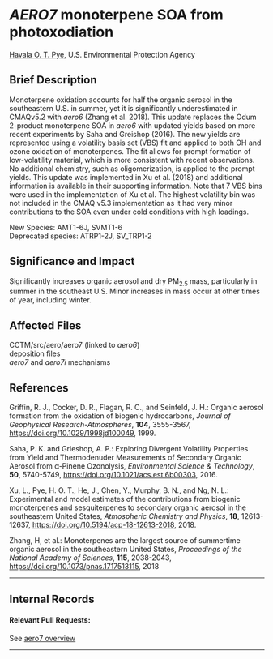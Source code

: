 # *AERO7* monoterpene SOA from photoxodiation

[Havala O. T. Pye](mailto:pye.havala@epa.gov), U.S. Environmental Protection Agency

## Brief Description
Monoterpene oxidation accounts for half the organic aerosol in the 
southeastern U.S. in summer, yet it is significantly underestimated in CMAQv5.2 
with *aero6* (Zhang et al. 2018). This update replaces the Odum 2-product
monoterpene SOA in *aero6* with updated yields based on more recent 
experiments by Saha and Greishop (2016). The new yields are represented 
using a volatility basis set (VBS) fit and applied to both OH and ozone oxidation 
of monoterpenes. The fit allows for prompt formation of low-volatility 
material, which is more consistent with recent observations. No additional 
chemistry, such as oligomerization, is applied to the prompt yields. 
This update was implemented in Xu et al. (2018) and additional information is available
in their supporting information. Note that 7 VBS bins were used in the implementation of Xu et al. 
The highest volatility bin was not included in the CMAQ v5.3 implementation as it had very minor 
contributions to the SOA even under cold conditions with high loadings. 
                       
New Species: AMT1-6J, SVMT1-6  
Deprecated species: ATRP1-2J, SV_TRP1-2

## Significance and Impact
Significantly increases organic aerosol and dry PM<sub>2.5</sub> mass, particularly 
in summer in the southeast U.S.
Minor increases in mass occur at other times of year, including winter.                       

## Affected Files
CCTM/src/aero/aero7 (linked to *aero6*)  
deposition files  
*aero7* and *aero7i* mechanisms                       

## References
Griffin, R. J., Cocker, D. R., Flagan, R. C., and Seinfeld, J.
H.: Organic aerosol formation from the oxidation of biogenic
hydrocarbons, *Journal of Geophysical Research-Atmospheres*, **104**, 3555-3567,
https://doi.org/10.1029/1998jd100049, 1999.

Saha, P. K. and Grieshop, A. P.: Exploring Divergent Volatility
Properties from Yield and Thermodenuder Measurements
of Secondary Organic Aerosol from α-Pinene
Ozonolysis, *Environmental Science & Technology*, **50**, 5740-5749,
https://doi.org/10.1021/acs.est.6b00303, 2016.
                       
Xu, L., Pye, H. O. T., He, J., Chen, Y., Murphy, B. N., and Ng, N. L.: Experimental and model estimates of the contributions from biogenic monoterpenes and sesquiterpenes to secondary organic aerosol in the southeastern United States, *Atmospheric Chemistry and Physics*, **18**, 12613-12637, https://doi.org/10.5194/acp-18-12613-2018, 2018.

Zhang, H, et al.: Monoterpenes are the
largest source of summertime organic aerosol in the southeastern
United States, *Proceedings of the National Academy of Sciences*, **115**, 2038-2043,
https://doi.org/10.1073/pnas.1717513115, 2018

-----
## Internal Records
#### Relevant Pull Requests:
See [aero7 overview](CMAQv5.3_aero7_overview.md)



-----

